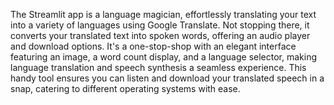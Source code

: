 The Streamlit app is a language magician, effortlessly translating your text into a variety of languages using Google Translate. Not stopping there, it converts your translated text into spoken words, offering an audio player and download options. It's a one-stop-shop with an elegant interface featuring an image, a word count display, and a language selector, making language translation and speech synthesis a seamless experience. This handy tool ensures you can listen and download your translated speech in a snap, catering to different operating systems with ease.
